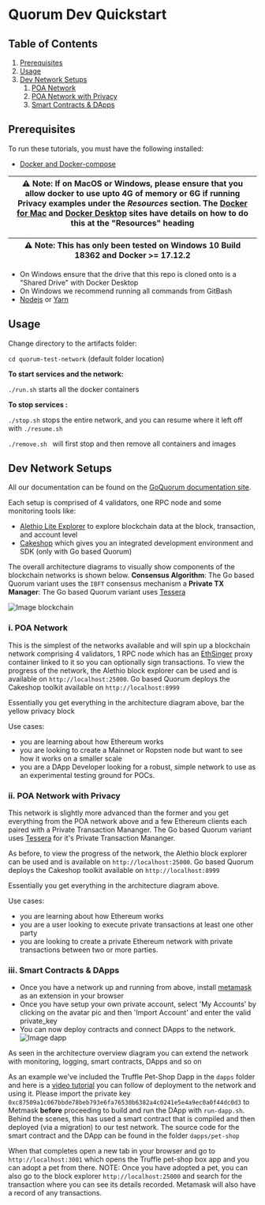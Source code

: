 # Quorum Dev Quickstart


## Table of Contents
1. [Prerequisites](#prerequisites)
2. [Usage](#usage)
3. [Dev Network Setups](#dev-network-setups)
    1. [POA Network](#poa-network)
    2. [POA Network with Privacy](#poa-network-privacy)
    3. [Smart Contracts & DApps](#poa-network-dapps)


## Prerequisites

To run these tutorials, you must have the following installed:

- [Docker and Docker-compose](https://docs.docker.com/compose/install/)

| ⚠️ **Note**: If on MacOS or Windows, please ensure that you allow docker to use upto 4G of memory or 6G if running Privacy examples under the _Resources_ section. The [Docker for Mac](https://docs.docker.com/docker-for-mac/) and [Docker Desktop](https://docs.docker.com/docker-for-windows/) sites have details on how to do this at the "Resources" heading       |
| ---                                                                                                                                                                                                                                                                                                                                                                                |


| ⚠️ **Note**: This has only been tested on Windows 10 Build 18362 and Docker >= 17.12.2                                                                                                                                                                                                                                                                                              |
| ---                                                                                                                                                                                                                                                                                                                                                                                |

- On Windows ensure that the drive that this repo is cloned onto is a "Shared Drive" with Docker Desktop
- On Windows we recommend running all commands from GitBash
- [Nodejs](https://nodejs.org/en/download/) or [Yarn](https://yarnpkg.com/cli/node)



## Usage 

Change directory to the artifacts folder: 

`cd quorum-test-network` (default folder location) 
 
**To start services and the network:**

`./run.sh` starts all the docker containers

**To stop services :**

`./stop.sh` stops the entire network, and you can resume where it left off with `./resume.sh` 

`./remove.sh ` will first stop and then remove all containers and images


## Dev Network Setups
All our documentation can be found on the [GoQuorum documentation site](https://docs.goquorum.consensys.net).

Each setup is comprised of 4 validators, one RPC node and some monitoring tools like:
- [Alethio Lite Explorer](https://besu.hyperledger.org/en/stable/HowTo/Deploy/Lite-Block-Explorer/) to explore blockchain data at the block, transaction, and account level
- [Cakeshop](https://github.com/jpmorganchase/cakeshop) which gives you an integrated development environment and SDK (only with Go based Quorum)

The overall architecture diagrams to visually show components of the blockchain networks is shown below. 
**Consensus Algorithm**: The Go based Quorum variant uses the `IBFT` consensus mechanism a
**Private TX Manager**: The Go based Quorum variant uses [Tessera](https://github.com/jpmorganchase/tessera) 

![Image blockchain](./static/blockchain-network.png)
 

### i. POA Network <a name="poa-network"></a>

This is the simplest of the networks available and will spin up a blockchain network comprising 4 validators, 1 RPC 
node which has an [EthSinger](http://docs.ethsigner.consensys.net/) proxy container linked to it so you can optionally sign transactions. To view the progress 
of the network, the Alethio block explorer can be used and is available on `http://localhost:25000`. 
Go based Quorum deploys the Cakeshop toolkit available on `http://localhost:8999`

Essentially you get everything in the architecture diagram above, bar the yellow privacy block

Use cases: 
 - you are learning about how Ethereum works 
 - you are looking to create a Mainnet or Ropsten node but want to see how it works on a smaller scale
 - you are a DApp Developer looking for a robust, simple network to use as an experimental testing ground for POCs. 
 
 
### ii. POA Network with Privacy <a name="poa-network-privacy"></a>

This network is slightly more advanced than the former and you get everything from the POA network above and a few 
Ethereum clients each paired with a Private Transaction Mananger. The Go based Quorum variant uses [Tessera](https://github.com/jpmorganchase/tessera) 
for it's Private Transaction Mananger.

As before, to view the progress of the network, the Alethio block explorer can be used and is available on `http://localhost:25000`. 
Go based Quorum deploys the Cakeshop toolkit available on `http://localhost:8999`

Essentially you get everything in the architecture diagram above.

Use cases:
- you are learning about how Ethereum works
- you are a user looking to execute private transactions at least one other party
- you are looking to create a private Ethereum network with private transactions between two or more parties.


### iii. Smart Contracts & DApps <a name="poa-network-dapps"></a>
- Once you have a network up and running from above, install [metamask](https://metamask.io/) as an extension in your browser
- Once you have setup your own private account, select 'My Accounts' by clicking on the avatar pic and then 'Import Account' and enter the valid private_key
- You can now deploy contracts and connect DApps to the network. 
![Image dapp](./static/qs-dapp.png)

As seen in the architecture overview diagram you can extend the network with monitoring, logging, smart contracts, DApps and so on

As an example we've included the Truffle Pet-Shop Dapp in the `dapps` folder and here is a [video tutorial](https://www.youtube.com/watch?v=_3E9FRJldj8) you 
can follow of deployment to the network and using it. Please import the private key `0xc87509a1c067bbde78beb793e6fa76530b6382a4c0241e5e4a9ec0a0f44dc0d3` to
Metmask **before** proceeding to build and run the DApp with `run-dapp.sh`. Behind the scenes, this has used a smart contract that is compiled and then 
deployed (via a migration) to our test network. The source code for the smart contract and the DApp can be found in the folder `dapps/pet-shop`

When that completes open a new tab in your browser and go to `http://localhost:3001` which opens the Truffle pet-shop box app 
and you can adopt a pet from there. NOTE: Once you have adopted a pet, you can also go to the block explorer `http://localhost:25000` 
and search for the transaction where you can see its details recorded. Metamask will also have a record of any transactions.
